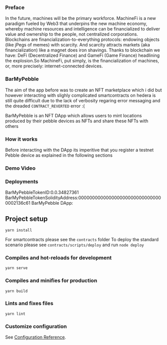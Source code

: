 ### Preface 

In the future, machines will be the primary workforce. MachineFi is a new
paradigm fueled by Web3 that underpins the new machine economy, whereby
machine resources and intelligence can be financialized to deliver value and
ownership to the people, not centralized corporations.
Blockchains are financialization-to-everything protocols: endowing objects (like jPegs of memes) with scarcity. And scarcity attracts markets (aka financialization) like a magnet does iron shavings. Thanks to blockchain we have: DeFi (Decentralized Finance) and GameFi (Game Finance) headlining the explosion.So MachineFi, put simply, is the financialization of machines, or, more precisely: internet-connected devices.

### BarMyPebble
The aim of the app before was to create an NFT marketplace which i did but however interacting with slighly complicated smartcontracts on hedera is still quite difficult due to the lack of verbosity regaring error messaging and the dreaded ``CONTRACT_REVERTED`` error :( 

BarMyPebble is an NFT DApp which allows users to mint locations produced by their pebble devices as NFTs and share these NFTs with others


### How it works
Before interacting with the DApp its imperitive that you register a testnet Pebble device as explained in the following sections


### Demo Video


### Deployments
BarMyPebbleTokenID:0.0.34827361
BarMyPebbleTokenSolidityAddress:0000000000000000000000000000000002136c61
BarMyPebble DApp: 
## Project setup
```
yarn install
```
For smartcontracts please see the ``contracts`` folder 
To deploy the standard scenario please see ``contracts/scripts/deploy`` and run ``node deploy`` 
### Compiles and hot-reloads for development
```
yarn serve
```

### Compiles and minifies for production
```
yarn build
```

### Lints and fixes files
```
yarn lint
```

### Customize configuration
See [Configuration Reference](https://cli.vuejs.org/config/).
